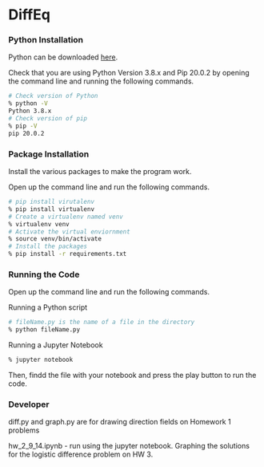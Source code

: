 # DiffEq

### Python Installation

Python can be downloaded [here](https://www.python.org/downloads/).

Check that you are using Python Version 3.8.x and Pip 20.0.2 by opening the command line and running the following commands.

```zsh
# Check version of Python
% python -V
Python 3.8.x
# Check version of pip
% pip -V
pip 20.0.2
```

### Package Installation

Install the various packages to make the program work.

Open up the command line and run the following commands.

```zsh
# pip install virutalenv
% pip install virtualenv
# Create a virtualenv named venv
% virtualenv venv
# Activate the virtual enviornment
% source venv/bin/activate
# Install the packages
% pip install -r requirements.txt
```

### Running the Code

Open up the command line and run the following commands.

Running a Python script

```zsh
# fileName.py is the name of a file in the directory
% python fileName.py
```

Running a Jupyter Notebook

```zsh
% jupyter notebook
```

Then, findd the file with your notebook and press the play button to run the code.

### Developer

diff.py and graph.py are for drawing direction fields on Homework 1 problems

hw_2_9_14.ipynb - run using the jupyter notebook. Graphing the solutions for the logistic difference problem on HW 3.
